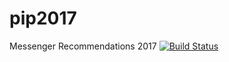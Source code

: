 # pip2017
Messenger Recommendations 2017 [![Build Status](https://travis-ci.org/Hycom-PIP/pip2017.svg?branch=master)](https://travis-ci.org/Hycom-PIP/pip2017)
